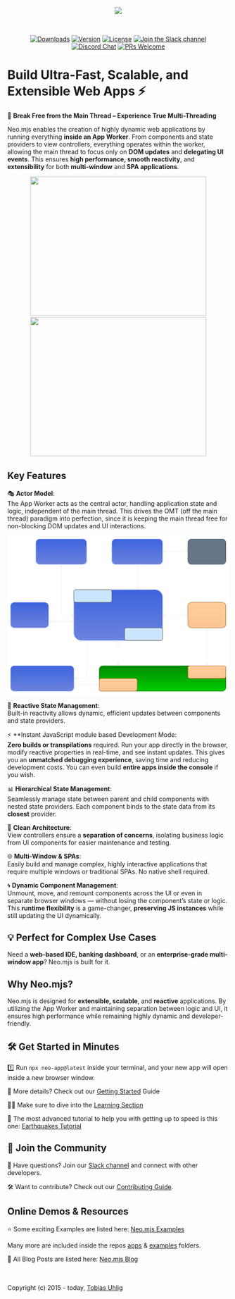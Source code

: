 <p align="center">
  <img height="100"src="https://raw.githubusercontent.com/neomjs/pages/main/resources_pub/images/logo/neo_logo_text_primary.svg">
</p>
</br>
<p align="center">
  <a href="https://npmcharts.com/compare/neo.mjs?minimal=true"><img src="https://img.shields.io/npm/dm/neo.mjs.svg?label=Downloads" alt="Downloads"></a>
  <a href="https://www.npmjs.com/package/neo.mjs"><img src="https://img.shields.io/npm/v/neo.mjs.svg?logo=npm" alt="Version"></a>
  <a href="https://www.npmjs.com/package/neo.mjs"><img src="https://img.shields.io/npm/l/neo.mjs.svg?label=License" alt="License"></a>
  <a href="https://join.slack.com/t/neomjs/shared_invite/zt-6c50ueeu-3E1~M4T9xkNnb~M_prEEOA"><img src="https://img.shields.io/badge/Slack-Neo.mjs-brightgreen.svg?logo=slack" alt="Join the Slack channel"></a>
  <a href="https://discord.gg/6p8paPq"><img src="https://img.shields.io/discord/656620537514164249?label=Discord&logo=discord&logoColor=white" alt="Discord Chat"></a>
  <a href="./CONTRIBUTING.md"><img src="https://img.shields.io/badge/PRs-welcome-green.svg?logo=GitHub&logoColor=white" alt="PRs Welcome"></a>
</p>

# Build Ultra-Fast, Scalable, and Extensible Web Apps :zap:
:rocket: **Break Free from the Main Thread – Experience True Multi-Threading**

Neo.mjs enables the creation of highly dynamic web applications by running everything **inside an App Worker**.
From components and state providers to view controllers, everything operates within the worker,
allowing the main thread to focus only on **DOM updates** and **delegating UI events**.
This ensures **high performance, smooth reactivity**, and **extensibility** for both **multi-window** and **SPA applications**.

<p align="center">
  <a href="https://youtu.be/pYfM28Pz6_0"><img height="316px" width="400px" src="https://raw.githubusercontent.com/neomjs/pages/master/resources_pub/images/neo33s.png"></a>
  <a href="https://youtu.be/aEA5333WiWY"><img height="316px" width="400px" src="https://raw.githubusercontent.com/neomjs/pages/master/resources_pub/images/neo-movie.png"></a>
</p>

## Key Features
:performing_arts: **Actor Model**:</br>
The App Worker acts as the central actor, handling application state and logic, independent of the main thread.
This drives the OMT (off the main thread) paradigm into perfection,
since it is keeping the main thread free for non-blocking DOM updates and UI interactions.

<img src="./resources/images/workers-focus.svg">

:arrows_counterclockwise: **Reactive State Management**:</br>
Built-in reactivity allows dynamic, efficient updates between components and state providers.

:zap: **Instant JavaScript module based Development Mode:</br>
**Zero builds or transpilations** required. Run your app directly in the browser, modify reactive properties in real-time, and see instant updates.
This gives you an **unmatched debugging experience**, saving time and reducing development costs. 
You can even build **entire apps inside the console** if you wish.

:bar_chart: **Hierarchical State Management**:</br>
Seamlessly manage state between parent and child components with nested state providers.
Each component binds to the state data from its **closest** provider.

:jigsaw: **Clean Architecture**:</br>
View controllers ensure a **separation of concerns**, isolating business logic from UI components for easier maintenance and testing.

:globe_with_meridians: **Multi-Window & SPAs**:</br>
Easily build and manage complex, highly interactive applications that require multiple windows or traditional SPAs.
No native shell required.

:cyclone: **Dynamic Component Management**:</br>
Unmount, move, and remount components across the UI or even in separate browser windows
— without losing the component’s state or logic. This **runtime flexibility** is a game-changer, **preserving JS instances** while still updating the UI dynamically.

## :bulb: Perfect for Complex Use Cases
Need a **web-based IDE, banking dashboard**, or an **enterprise-grade multi-window app**? Neo.mjs is built for it.

## Why Neo.mjs?
Neo.mjs is designed for **extensible, scalable**, and **reactive** applications. By utilizing the App Worker and maintaining separation between logic and UI,
it ensures high performance while remaining highly dynamic and developer-friendly.

## :hammer_and_wrench: Get Started in Minutes
:one: Run `npx neo-app@latest` inside your terminal, and your new app will open inside a new browser window.

:book: More details? Check out our <a href="./.github/GETTING_STARTED.md">Getting Started</a> Guide

:student: Make sure to dive into the <a href="https://neomjs.com/dist/production/apps/portal/#/learn/gettingstarted.Setup">Learning Section</a>

:brain: The most advanced tutorial to help you with getting up to speed is this one:
<a href="https://neomjs.com/dist/production/apps/portal/#/learn/tutorials.Earthquakes">Earthquakes Tutorial</a>

## :handshake: Join the Community

:speech_balloon: Have questions? Join our <a href="https://join.slack.com/t/neomjs/shared_invite/zt-6c50ueeu-3E1~M4T9xkNnb~M_prEEOA">Slack channel</a> and connect with other developers.

:hammer_and_wrench: Want to contribute? Check out our <a href="https://github.com/neomjs/neo/blob/dev/CONTRIBUTING.md">Contributing Guide</a>.

## Online Demos & Resources

:star: Some exciting Examples are listed here: <a href="https://neomjs.com/dist/production/apps/portal/#/examples">Neo.mjs Examples</a>

Many more are included inside the repos <a href="https://github.com/neomjs/neo/tree/dev/apps">apps</a>
& <a href="https://github.com/neomjs/neo/tree/dev/examples">examples</a> folders.

:blue_book: All Blog Posts are listed here: <a href="https://neomjs.com/dist/production/apps/portal/#/blog">Neo.mjs Blog</a>

</br></br>
Copyright (c) 2015 - today, <a href="https://www.linkedin.com/in/tobiasuhlig/">Tobias Uhlig</a>
